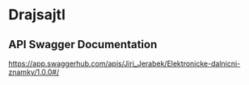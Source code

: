 # Drajsajtl

## API Swagger Documentation
https://app.swaggerhub.com/apis/Jiri_Jerabek/Elektronicke-dalnicni-znamky/1.0.0#/
